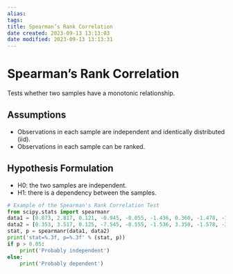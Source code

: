 ```yaml
---
alias: 
tags: 
title: Spearman’s Rank Correlation
date created: 2023-09-13 13:13:03
date modified: 2023-09-13 13:13:31
---
```


# Spearman’s Rank Correlation

Tests whether two samples have a monotonic relationship.

## Assumptions

- Observations in each sample are independent and identically distributed (iid).
- Observations in each sample can be ranked.

## Hypothesis Formulation

- H0: the two samples are independent.
- H1: there is a dependency between the samples.

```python
# Example of the Spearman's Rank Correlation Test
from scipy.stats import spearmanr
data1 = [0.873, 2.817, 0.121, -0.945, -0.055, -1.436, 0.360, -1.478, -1.637, -1.869]
data2 = [0.353, 3.517, 0.125, -7.545, -0.555, -1.536, 3.350, -1.578, -3.537, -1.579]
stat, p = spearmanr(data1, data2)
print('stat=%.3f, p=%.3f' % (stat, p))
if p > 0.05:
	print('Probably independent')
else:
	print('Probably dependent')
